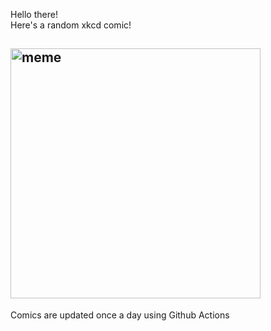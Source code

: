 Hello there! <br>Here's a random xkcd comic!<br>
## <img src="https://imgs.xkcd.com/comics/automation.png" alt="meme" width="400"/><br>
Comics are updated once a day using Github Actions